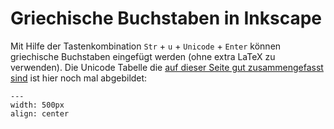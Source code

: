 # Griechische Buchstaben in Inkscape

Mit Hilfe der Tastenkombination `Str` + `u` + `Unicode` + `Enter` können griechische Buchstaben eingefügt werden (ohne extra LaTeX zu verwenden). Die Unicode Tabelle die [auf dieser Seite gut zusammengefasst sind](http://kestrel.nmt.edu/~raymond/software/howtos/greekscape.xhtml) ist hier noch mal abgebildet:

```{image} Greek/greek.png 
--- 
width: 500px 
align: center

``` 